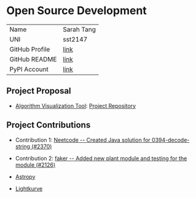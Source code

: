# Open Source Development

|  |  |
|:--|:--|
|Name|Sarah Tang|
|UNI| sst2147|
| GitHub Profile | [link](https://github.com/sarahtang7) |
| GitHub README | [link](https://github.com/sarahtang7/sarahtang7/blob/main/README.md) |
|PyPI Account | [link](https://pypi.org/user/sarahtang07/)|

## Project Proposal

- [Algorithm Visualization Tool](../projects/python/see-algo.md): [Project Repository](https://github.com/sarahtang7/see-algo)

## Project Contributions

- Contribution 1: [Neetcode -- Created Java solution for 0394-decode-string (#2370)](https://github.com/neetcode-gh/leetcode/pull/2370)
- Contribution 2: [faker -- Added new plant module and testing for the module (#2126)](https://github.com/faker-js/faker/pull/2126)

- [Astropy](../projects/python/astropy.md)
- [Lightkurve](https://github.com/lightkurve/lightkurve)
